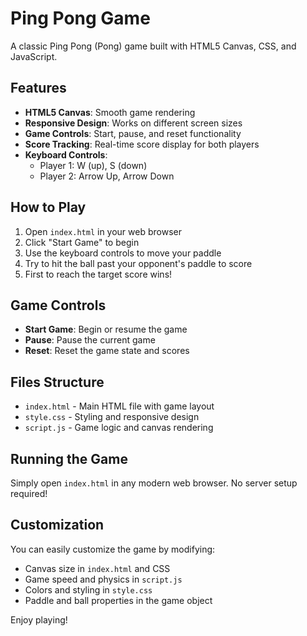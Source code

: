 # Ping Pong Game

A classic Ping Pong (Pong) game built with HTML5 Canvas, CSS, and JavaScript.

## Features

- **HTML5 Canvas**: Smooth game rendering
- **Responsive Design**: Works on different screen sizes
- **Game Controls**: Start, pause, and reset functionality
- **Score Tracking**: Real-time score display for both players
- **Keyboard Controls**:
  - Player 1: W (up), S (down)
  - Player 2: Arrow Up, Arrow Down

## How to Play

1. Open `index.html` in your web browser
2. Click "Start Game" to begin
3. Use the keyboard controls to move your paddle
4. Try to hit the ball past your opponent's paddle to score
5. First to reach the target score wins!

## Game Controls

- **Start Game**: Begin or resume the game
- **Pause**: Pause the current game
- **Reset**: Reset the game state and scores

## Files Structure

- `index.html` - Main HTML file with game layout
- `style.css` - Styling and responsive design
- `script.js` - Game logic and canvas rendering

## Running the Game

Simply open `index.html` in any modern web browser. No server setup required!

## Customization

You can easily customize the game by modifying:

- Canvas size in `index.html` and CSS
- Game speed and physics in `script.js`
- Colors and styling in `style.css`
- Paddle and ball properties in the game object

Enjoy playing!
